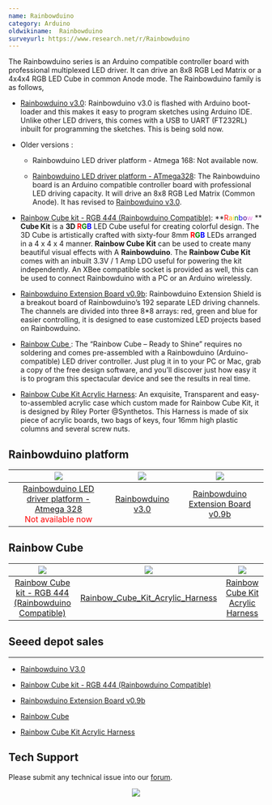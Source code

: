 ```yaml
---
name: Rainbowduino
category: Arduino
oldwikiname:  Rainbowduino
surveyurl: https://www.research.net/r/Rainbowduino
---
```

The Rainbowduino series is an Arduino compatible controller board with professional multiplexed LED driver. It can drive an 8x8 RGB Led Matrix or a 4x4x4 RGB LED Cube in common Anode mode. The Rainbowduino family is as follows,

*   [Rainbowduino v3.0](/Rainbowduino_v3.0 "Rainbowduino v3.0"): Rainbowduino v3.0 is flashed with Arduino boot-loader and this makes it easy to program sketches using Arduino IDE. Unlike other LED drivers, this comes with a USB to UART (FT232RL) inbuilt for programming the sketches. This is being sold now.

*   Older versions :

    *   Rainbowduino LED driver platform - Atmega 168: Not available now.

    *   [Rainbowduino LED driver platform - ATmega328](/Rainbowduino_LED_driver_platform-ATmega328 "Rainbowduino LED driver platform - ATmega328"): The Rainbowduino board is an Arduino compatible controller board with professional LED driving capacity. It will drive an 8x8 RGB Led Matrix (Common Anode). It has revised to [Rainbowduino v3.0](/Rainbowduino_v3.0 "Rainbowduino v3.0").

*   [Rainbow Cube kit - RGB 4*4*4 (Rainbowduino Compatible)](/Rainbow_Cube_kit_RGB_4_4_4_Rainbowduino_Compatible "Rainbow Cube kit - RGB 4*4*4 (Rainbowduino Compatible)"): **<font color="Red">R</font><font color="Orange">a</font><font color="Yellow">i</font><font color="Green">n</font><font color="Blue">b</font><font color="Indigo">o</font><font color="Violet">w</font> ** **Cube Kit** is a **3D<font color="red"> R</font><font color="green">G</font><font color="blue">B</font>** LED Cube useful for creating colorful design. The 3D Cube is artistically crafted with sixty-four 8mm **<font color="red">R</font><font color="green">G</font><font color="blue">B</font>** LEDs arranged in a 4 x 4 x 4 manner. **Rainbow Cube Kit** can be used to create many beautiful visual effects with A **Rainbowduino**. The **Rainbow Cube Kit** comes with an inbuilt 3.3V / 1 Amp LDO useful for  powering the kit independently. An XBee compatible socket is provided as well, this can be used to connect Rainbowduino with a PC or an Arduino wirelessly.

*   [Rainbowduino Extension Board v0.9b](/Rainbowduino_Extension_Board_v0.9b "Rainbowduino Extension Board v0.9b"): Rainbowduino Extension Shield is a breakout board of Rainbowduino’s 192 separate LED driving channels. The channels are divided into three 8*8 arrays: red, green and blue for easier controlling, it is designed to ease customized LED projects based on Rainbowduino.

*   [Rainbow Cube ](/Rainbow_Cube_Kit_Acrylic_Harness "Rainbow_Cube_Kit_Acrylic_Harness"): The “Rainbow Cube – Ready to Shine” requires no soldering and comes pre-assembled with a Rainbowduino (Arduino-compatible) LED driver controller. Just plug it in to your PC or Mac, grab a copy of the free design software, and you’ll discover just how easy it is to program this spectacular device and see the results in real time.

*   [Rainbow Cube Kit Acrylic Harness](/Rainbow_Cube_Kit_Acrylic_Harness "Rainbow Cube Kit Acrylic Harness"): An exquisite, Transparent and easy-to-assembled acrylic case which custom made for Rainbow Cube Kit, it is designed by Riley Porter @Synthetos. This Harness is made of six piece of acrylic boards, two bags of keys, four 16mm high plastic columns and several screw nuts.

##   Rainbowduino platform

|[![](https://files.seeedstudio.com/wiki/Rainbowduino/img/RAINBOW-Rainbowduino_LRG.jpg)](/Rainbowduino_LED_driver_platform-ATmega328 "Rainbowduino LED driver platform - Atmega 328")|[![](https://files.seeedstudio.com/wiki/Rainbowduino/img/Rainbowduino_V3.0.jpg)](/Rainbowduino_v3.0 "Rainbowduino v3.0")|![](https://files.seeedstudio.com/wiki/Rainbowduino/img/Rainbowshield.jpg)|
|:---:|:---:|:---:|
|[Rainbowduino LED driver platform - Atmega 328](/Rainbowduino_LED_driver_platform-ATmega328 "Rainbowduino_LED_driver_platform-ATmega328")<br><font color="red">Not available now</font>| [Rainbowduino v3.0](/Rainbowduino_v3.0 "Rainbowduino v3.0")| [Rainbowduino Extension Board v0.9b](/Rainbowduino_Extension_Board_v0.9b "Rainbowduino Extension Board v0.9b")|


##   Rainbow Cube

|[![](https://files.seeedstudio.com/wiki/Rainbowduino/img/Rainbowcuben.jpg)](/Rainbow_Cube_kit_RGB_4_4_4_Rainbowduino_Compatible "Rainbow Cube kit - RGB 4*4*4 (Rainbowduino Compatible)")|[![](https://files.seeedstudio.com/wiki/Rainbowduino/img/Rainbow_Cube_Assembled.jpg)](/Rainbow_Cube_Kit_Acrylic_Harness "Rainbow Cube Kit Acrylic Harness")|![](https://files.seeedstudio.com/wiki/Rainbowduino/img/acrycubebox.jpg)|
|:---:|:---:|:---:|
|[Rainbow Cube kit - RGB 4*4*4 (Rainbowduino Compatible)](/Rainbow_Cube_kit_RGB_4_4_4_Rainbowduino_Compatible "Rainbow Cube kit - RGB 4*4*4 (Rainbowduino Compatible)")|[Rainbow_Cube_Kit_Acrylic_Harness](/Rainbow_Cube_Kit_Acrylic_Harness "Rainbow_Cube_Kit_Acrylic_Harness")|[Rainbow Cube Kit Acrylic Harness](/Rainbow_Cube_Kit_Acrylic_Harness "Rainbow Cube Kit Acrylic Harness")</font>


##   Seeed depot sales
---
*   [Rainbowduino V3.0](https://www.seeedstudio.com/depot/rainbowduino-led-driver-platform-atmega-328-p-371.html?cPath=132_133)

*   [Rainbow Cube kit - RGB 4*4*4 (Rainbowduino Compatible)](https://www.seeedstudio.com/depot/rainbow-cube-kit-rgb-4x4x4-rainbowduino-compatible-p-596.html?cPath=138)

*   [Rainbowduino Extension Board v0.9b](https://www.seeedstudio.com/depot/rainbowduino-extension-board-v09b-p-692.html?cPath=175_177)

*   [Rainbow Cube](https://www.seeedstudio.com/depot/rainbow-cube-kit-assembled-p-998.html?cPath=138)

*   [Rainbow Cube Kit Acrylic Harness](https://www.seeedstudio.com/depot/rainbow-cube-kit-acrylic-harness-p-1021.html?cPath=178_184)

## Tech Support
Please submit any technical issue into our [forum](https://forum.seeedstudio.com/). <br /><p style="text-align:center"><a href="https://www.seeedstudio.com/act-4.html?utm_source=wiki&utm_medium=wikibanner&utm_campaign=newproducts" target="_blank"><img src="https://files.seeedstudio.com/wiki/Wiki_Banner/new_product.jpg" /></a></p>
